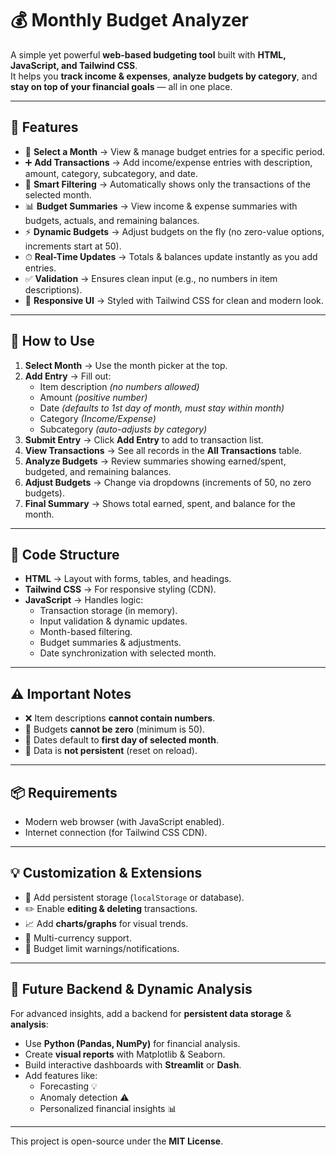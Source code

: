 # 💰 Monthly Budget Analyzer  

A simple yet powerful **web-based budgeting tool** built with **HTML, JavaScript, and Tailwind CSS**.  
It helps you **track income & expenses**, **analyze budgets by category**, and **stay on top of your financial goals** — all in one place.  

---

## 🚀 Features  

- 📅 **Select a Month** → View & manage budget entries for a specific period.  
- ➕ **Add Transactions** → Add income/expense entries with description, amount, category, subcategory, and date.  
- 🔎 **Smart Filtering** → Automatically shows only the transactions of the selected month.  
- 📊 **Budget Summaries** → View income & expense summaries with budgets, actuals, and remaining balances.  
- ⚡ **Dynamic Budgets** → Adjust budgets on the fly (no zero-value options, increments start at 50).  
- ⏱ **Real-Time Updates** → Totals & balances update instantly as you add entries.  
- ✅ **Validation** → Ensures clean input (e.g., no numbers in item descriptions).  
- 📱 **Responsive UI** → Styled with Tailwind CSS for clean and modern look.  

---

## 📝 How to Use  

1. **Select Month** → Use the month picker at the top.  
2. **Add Entry** → Fill out:  
   - Item description *(no numbers allowed)*  
   - Amount *(positive number)*  
   - Date *(defaults to 1st day of month, must stay within month)*  
   - Category *(Income/Expense)*  
   - Subcategory *(auto-adjusts by category)*  
3. **Submit Entry** → Click **Add Entry** to add to transaction list.  
4. **View Transactions** → See all records in the **All Transactions** table.  
5. **Analyze Budgets** → Review summaries showing earned/spent, budgeted, and remaining balances.  
6. **Adjust Budgets** → Change via dropdowns (increments of 50, no zero budgets).  
7. **Final Summary** → Shows total earned, spent, and balance for the month.  

---

## 📂 Code Structure  

- **HTML** → Layout with forms, tables, and headings.  
- **Tailwind CSS** → For responsive styling (CDN).  
- **JavaScript** → Handles logic:  
  - Transaction storage (in memory).  
  - Input validation & dynamic updates.  
  - Month-based filtering.  
  - Budget summaries & adjustments.  
  - Date synchronization with selected month.  

---

## ⚠️ Important Notes  

- ❌ Item descriptions **cannot contain numbers**.  
- 🚫 Budgets **cannot be zero** (minimum is 50).  
- 📆 Dates default to **first day of selected month**.  
- 💾 Data is **not persistent** (reset on reload).  

---

## 📦 Requirements  

- Modern web browser (with JavaScript enabled).  
- Internet connection (for Tailwind CSS CDN).  

---

## 💡 Customization & Extensions  

- 💾 Add persistent storage (`localStorage` or database).  
- ✏️ Enable **editing & deleting** transactions.  
- 📈 Add **charts/graphs** for visual trends.  
- 💱 Multi-currency support.  
- 🚨 Budget limit warnings/notifications.  

---

## 🔮 Future Backend & Dynamic Analysis  

For advanced insights, add a backend for **persistent data storage** & **analysis**:  

- Use **Python (Pandas, NumPy)** for financial analysis.  
- Create **visual reports** with Matplotlib & Seaborn.  
- Build interactive dashboards with **Streamlit** or **Dash**.  
- Add features like:  
  - Forecasting 💡  
  - Anomaly detection ⚠️  
  - Personalized financial insights 📊  

---



This project is open-source under the **MIT License**.  

